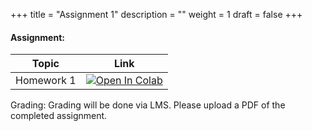 +++
title = "Assignment 1"
description = ""
weight = 1
draft = false
+++

#### Assignment:

|    <center>   Topic   </center>     |   <center>  Link  </center>     |
| :--------------- |:------------|
|  Homework 1    | [![Open In Colab](https://colab.research.google.com/assets/colab-badge.svg)](https://colab.research.google.com/github/rpi-techfundamentals/spring2019-materials/blob/master/02-intro-python/hm-01/hm01.ipynb) |


Grading:
Grading will be done via LMS.  Please upload a PDF of the completed assignment. 
